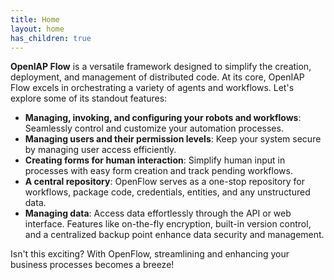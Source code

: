 ```yaml
---
title: Home
layout: home
has_children: true
---
```

**OpenIAP Flow** is a versatile framework designed to simplify the creation, deployment, and management of distributed code. At its core, OpenIAP Flow excels in orchestrating a variety of agents and workflows. Let's explore some of its standout features:

- **Managing, invoking, and configuring your robots and workflows**: Seamlessly control and customize your automation processes.
- **Managing users and their permission levels**: Keep your system secure by managing user access efficiently.
- **Creating forms for human interaction**: Simplify human input in processes with easy form creation and track pending workflows.
- **A central repository**: OpenFlow serves as a one-stop repository for workflows, package code, credentials, entities, and any unstructured data.
- **Managing data**: Access data effortlessly through the API or web interface. Features like on-the-fly encryption, built-in version control, and a centralized backup point enhance data security and management.

Isn't this exciting? With OpenFlow, streamlining and enhancing your business processes becomes a breeze!
